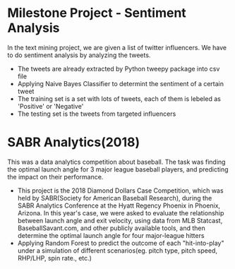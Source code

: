 # Milestone Project - Sentiment Analysis
In the text mining project, we are given a list of twitter influencers. We have to do sentiment analysis by analyzing the tweets.
* The tweets are already extracted by Python tweepy package into csv file
* Applying Naive Bayes Classifier to determint the sentiment of a certain tweet
* The training set is a set with lots of tweets, each of them is lebeled as 'Positive' or 'Negative'
* The testing set is the tweets from targeted influencers

# SABR Analytics(2018)
This was a data analytics competition about baseball. The task was finding the optimal launch angle for 3 major league baseball players, and predicting the impact on their performance.

* This project is the 2018 Diamond Dollars Case Competition, which was held by SABR(Society for American Baseball Research), during the SABR Analytics Conference at the Hyatt Regency Phoenix in Phoenix, Arizona. In this year's case, we were asked to evaluate the relationship between launch angle and exit velocity, using data from MLB Statcast, BaseballSavant.com, and other publicly available tools, and then determine the optimal launch angle for four major-league hitters
* Applying Random Forest to predict the outcome of each "hit-into-play" under a simulation of different scenarios(eg. pitch type, pitch speed, RHP/LHP, spin rate., etc.)
